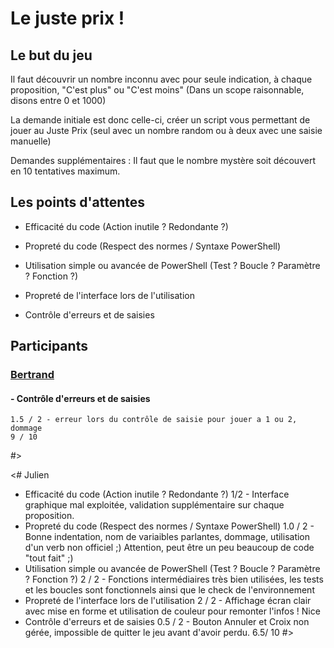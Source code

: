 # Le juste prix !

## Le but du jeu

Il faut découvrir un nombre inconnu avec pour seule indication, à chaque proposition, "C'est plus" ou "C'est moins" (Dans un scope raisonnable, disons entre 0 et 1000)

La demande initiale est donc celle-ci, créer un script vous permettant de jouer au Juste Prix (seul avec un nombre random ou à deux avec une saisie manuelle)

Demandes supplémentaires : Il faut que le nombre mystère soit découvert en 10 tentatives maximum.

## Les points d'attentes

- Efficacité du code (Action inutile ? Redondante ?)

- Propreté du code (Respect des normes / Syntaxe PowerShell)

- Utilisation simple ou avancée de PowerShell (Test ? Boucle ? Paramètre ? Fonction ?)

- Propreté de l'interface lors de l'utilisation

- Contrôle d'erreurs et de saisies

## Participants

### [Bertrand](/001_LeJustePrix/BJ.ps1)

#### - Contrôle d'erreurs et de saisies
    1.5 / 2 - erreur lors du contrôle de saisie pour jouer a 1 ou 2, dommage
    9 / 10
#>


<# 
Julien
- Efficacité du code (Action inutile ? Redondante ?)
    1/2 - Interface graphique mal exploitée, validation supplémentaire sur chaque proposition.
- Propreté du code (Respect des normes / Syntaxe PowerShell)
    1.0 / 2 - Bonne indentation, nom de variaibles parlantes, dommage, utilisation d'un verb non officiel ;) Attention, peut être un peu beaucoup de code "tout fait" ;)
- Utilisation simple ou avancée de PowerShell (Test ? Boucle ? Paramètre ? Fonction ?)
    2 / 2 - Fonctions intermédiaires très bien utilisées, les tests et les boucles sont fonctionnels ainsi que le check de l'environnement
- Propreté de l'interface lors de l'utilisation
    2 / 2 - Affichage écran clair avec mise en forme et utilisation de couleur pour remonter l'infos ! Nice 
- Contrôle d'erreurs et de saisies
    0.5 / 2 - Bouton Annuler et Croix non gérée, impossible de quitter le jeu avant d'avoir perdu.
    6.5/ 10
#>
